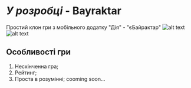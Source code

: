 # *У розробці* - Bayraktar 
Проcтий клон гри з мобільного додатку "Дія" - "єБайрактар"
![alt text](https://i.imgur.com/ba6qpIn.png)
![alt text](https://i.imgur.com/6Ln8PIu.png)
## Особливості гри
1. Нескінченна гра;
2. Рейтинг;
3. Проста в розумінні;
cooming soon...
